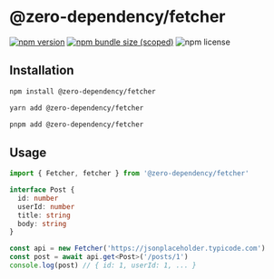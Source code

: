 # @zero-dependency/fetcher

[![npm version](https://img.shields.io/npm/v/@zero-dependency/fetcher)](https://npm.im/@zero-dependency/fetcher)
[![npm bundle size (scoped)](https://img.shields.io/bundlephobia/minzip/@zero-dependency/fetcher)](https://bundlephobia.com/package/@zero-dependency/fetcher@latest)
![npm license](https://img.shields.io/npm/l/@zero-dependency/fetcher)

## Installation

```sh
npm install @zero-dependency/fetcher
```

```sh
yarn add @zero-dependency/fetcher
```

```sh
pnpm add @zero-dependency/fetcher
```

## Usage

```ts
import { Fetcher, fetcher } from '@zero-dependency/fetcher'

interface Post {
  id: number
  userId: number
  title: string
  body: string
}

const api = new Fetcher('https://jsonplaceholder.typicode.com')
const post = await api.get<Post>('/posts/1')
console.log(post) // { id: 1, userId: 1, ... }
```
